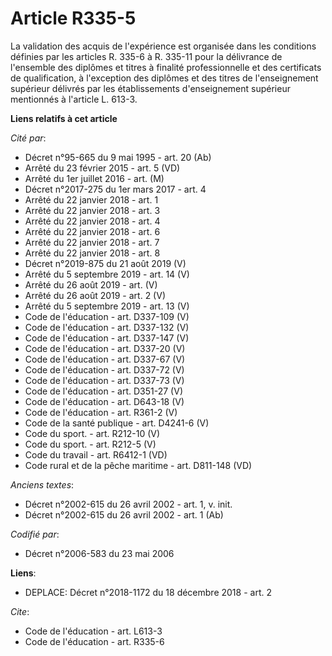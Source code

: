 # Article R335-5

La validation des acquis de l'expérience est organisée dans les conditions définies par les articles R. 335-6 à R. 335-11
pour la délivrance de l'ensemble des diplômes et titres à finalité professionnelle et des certificats de qualification, à
l'exception des diplômes et des titres de l'enseignement supérieur délivrés par les établissements d'enseignement supérieur
mentionnés à l'article L. 613-3.

**Liens relatifs à cet article**

_Cité par_:

  - Décret n°95-665 du 9 mai 1995 - art. 20 (Ab)
  - Arrêté du 23 février 2015 - art. 5 (VD)
  - Arrêté du 1er juillet 2016 - art. (M)
  - Décret n°2017-275 du 1er mars 2017 - art. 4
  - Arrêté du 22 janvier 2018 - art. 1
  - Arrêté du 22 janvier 2018 - art. 3
  - Arrêté du 22 janvier 2018 - art. 4
  - Arrêté du 22 janvier 2018 - art. 6
  - Arrêté du 22 janvier 2018 - art. 7
  - Arrêté du 22 janvier 2018 - art. 8
  - Décret n°2019-875 du 21 août 2019 (V)
  - Arrêté du 5 septembre 2019 - art. 14 (V)
  - Arrêté du 26 août 2019 - art. (V)
  - Arrêté du 26 août 2019 - art. 2 (V)
  - Arrêté du 5 septembre 2019 - art. 13 (V)
  - Code de l'éducation - art. D337-109 (V)
  - Code de l'éducation - art. D337-132 (V)
  - Code de l'éducation - art. D337-147 (V)
  - Code de l'éducation - art. D337-20 (V)
  - Code de l'éducation - art. D337-67 (V)
  - Code de l'éducation - art. D337-72 (V)
  - Code de l'éducation - art. D337-73 (V)
  - Code de l'éducation - art. D351-27 (V)
  - Code de l'éducation - art. D643-18 (V)
  - Code de l'éducation - art. R361-2 (V)
  - Code de la santé publique - art. D4241-6 (V)
  - Code du sport. - art. R212-10 (V)
  - Code du sport. - art. R212-5 (V)
  - Code du travail - art. R6412-1 (VD)
  - Code rural et de la pêche maritime - art. D811-148 (VD)

_Anciens textes_:

  - Décret n°2002-615 du 26 avril 2002 - art. 1, v. init.
  - Décret n°2002-615 du 26 avril 2002 - art. 1 (Ab)

_Codifié par_:

  - Décret n°2006-583 du 23 mai 2006

**Liens**:

  - DEPLACE: Décret n°2018-1172 du 18 décembre 2018 - art. 2

_Cite_:

  - Code de l'éducation - art. L613-3
  - Code de l'éducation - art. R335-6
